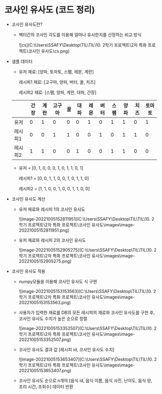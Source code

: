# 코사인 유사도 (코드 정리)



- 코사인 유사도란?

  - 벡터간의 코사인 각도를 이용해 얼마나 유사한지를 산정하는 비교 방식

    ![cs](C:\Users\SSAFY\Desktop\TIL\TIL\10. 2학기 프로젝트\2차 특화 프로젝트\코사인 유사도\cs.png)

- 샘플 데이터

  - 유저 재료: [양파, 토마토, 스팸, 레몬, 계란]

    레시피1 재료: [고구마, 양파, 버터, 꿀, 치즈]

    레시피2 재료: [스팸, 양파, 계란, 대파, 간장]

  |         | 간장 | 계란 | 고구마 | 꿀   | 대파 | 레몬 | 버터 | 스팸 | 양파 | 치즈 | 토마토 |
  | ------- | ---- | ---- | ------ | ---- | ---- | ---- | ---- | ---- | ---- | ---- | ------ |
  | 유저    | 0    | 1    | 0      | 0    | 0    | 1    | 0    | 1    | 1    | 0    | 1      |
  | 레시피1 | 0    | 0    | 1      | 1    | 0    | 0    | 1    | 0    | 1    | 1    | 0      |
  | 레시피2 | 1    | 1    | 0      | 0    | 1    | 0    | 0    | 1    | 1    | 0    | 0      |

  - 유저 = [0, 1, 0, 0, 0, 1, 0, 1, 1, 0, 1]

    레시피1 = [0, 0, 1, 1, 0, 0, 1, 0, 1, 1, 0]

    레시피2 = [1, 1, 0, 0, 1, 0, 0, 1, 1, 0, 0]



- 코사인 유사도 계산

  - 유저 재료와 레시피 1의 코사인 유사도

    ![image-20221005152811951](C:\Users\SSAFY\Desktop\TIL\TIL\10. 2학기 프로젝트\2차 특화 프로젝트\코사인 유사도\images\image-20221005152811951.png)

  - 유저 재료와 레시피 2의 코사인 유사도

    ![image-20221005152905275](C:\Users\SSAFY\Desktop\TIL\TIL\10. 2학기 프로젝트\2차 특화 프로젝트\코사인 유사도\images\image-20221005152905275.png)

- 코사인 유사도 적용

  - numpy모듈을 이용해 코사인 유사도 식 구현

    ![image-20221005153153563](C:\Users\SSAFY\Desktop\TIL\TIL\10. 2학기 프로젝트\2차 특화 프로젝트\코사인 유사도\images\image-20221005153153563.png)

  - 사용자가 입력한 재료를 DB의 모든 레시피의 재료와 코사인 유사도를 구한 후, 코사인 유사도 수치가 높은 순으로 정렬

    ![image-20221005153352507](C:\Users\SSAFY\Desktop\TIL\TIL\10. 2학기 프로젝트\2차 특화 프로젝트\코사인 유사도\images\image-20221005153352507.png)

  - 코사인 유사도 결과 값 [레시피 id, 코사인 유사도 수치]
  
    ![image-20221005153653407](C:\Users\SSAFY\Desktop\TIL\TIL\10. 2학기 프로젝트\2차 특화 프로젝트\코사인 유사도\images\image-20221005153653407.png)
  
  - 코사인 유사도 순으로 n개의 [음식 id, 음식 이름, 음식 사진, 난이도, 음식 양, 조리 시간, 조회수] 데이터 반환